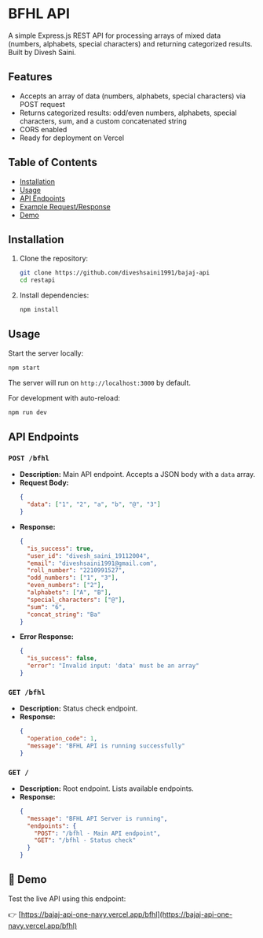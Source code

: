 # BFHL API

A simple Express.js REST API for processing arrays of mixed data (numbers, alphabets, special characters) and returning categorized results. Built by Divesh Saini.

## Features
- Accepts an array of data (numbers, alphabets, special characters) via POST request
- Returns categorized results: odd/even numbers, alphabets, special characters, sum, and a custom concatenated string
- CORS enabled
- Ready for deployment on Vercel

## Table of Contents
- [Installation](#installation)
- [Usage](#usage)
- [API Endpoints](#api-endpoints)
- [Example Request/Response](#example-requestresponse)
- [Demo](#demo)

## Installation

1. Clone the repository:
   ```bash
   git clone https://github.com/diveshsaini1991/bajaj-api
   cd restapi
   ```
2. Install dependencies:
   ```bash
   npm install
   ```

## Usage

Start the server locally:
```bash
npm start
```
The server will run on `http://localhost:3000` by default.

For development with auto-reload:
```bash
npm run dev
```

## API Endpoints

### `POST /bfhl`
- **Description:** Main API endpoint. Accepts a JSON body with a `data` array.
- **Request Body:**
  ```json
  {
    "data": ["1", "2", "a", "b", "@", "3"]
  }
  ```
- **Response:**
  ```json
  {
    "is_success": true,
    "user_id": "divesh_saini_19112004",
    "email": "diveshsaini1991@gmail.com",
    "roll_number": "2210991527",
    "odd_numbers": ["1", "3"],
    "even_numbers": ["2"],
    "alphabets": ["A", "B"],
    "special_characters": ["@"],
    "sum": "6",
    "concat_string": "Ba"
  }
  ```
- **Error Response:**
  ```json
  {
    "is_success": false,
    "error": "Invalid input: 'data' must be an array"
  }
  ```

### `GET /bfhl`
- **Description:** Status check endpoint.
- **Response:**
  ```json
  {
    "operation_code": 1,
    "message": "BFHL API is running successfully"
  }
  ```

### `GET /`
- **Description:** Root endpoint. Lists available endpoints.
- **Response:**
  ```json
  {
    "message": "BFHL API Server is running",
    "endpoints": {
      "POST": "/bfhl - Main API endpoint",
      "GET": "/bfhl - Status check"
    }
  }
  ```

## 🧪 Demo
Test the live API using this endpoint:

👉 [https://bajaj-api-one-navy.vercel.app/bfhl](https://bajaj-api-one-navy.vercel.app/bfhl)
